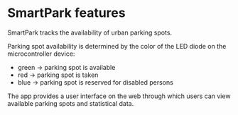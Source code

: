 # SmartPark features

SmartPark tracks the availability of urban parking spots.

Parking spot availability is determined by the color of the LED diode
on the microcontroller device:

- green -> parking spot is available
- red   -> parking spot is taken
- blue  -> parking spot is reserved for disabled persons

The app provides a user interface on the web through which users can
view available parking spots and statistical data.


